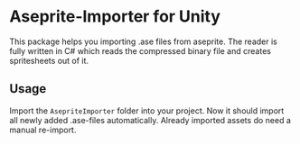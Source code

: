 # Aseprite-Importer for Unity

This package helps you importing .ase files from aseprite. The reader is fully written in C# which reads the compressed binary file and creates spritesheets out of it.

## Usage
Import the ```AsepriteImporter``` folder into your project. Now it should import all newly added .ase-files automatically. Already imported assets do need a manual re-import.
